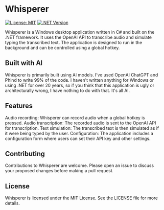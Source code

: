 # Whisperer

[![License: MIT](https://img.shields.io/badge/License-MIT-yellow.svg)](https://opensource.org/licenses/MIT)
[![.NET Version](https://img.shields.io/badge/.NET-6.0-blue)](https://dotnet.microsoft.com/download/dotnet/6.0)

Whisperer is a Windows desktop application written in C# and built on the .NET framework. It uses the OpenAI API to transcribe audio and simulate typing the transcribed text. The application is designed to run in the background and can be controlled using a global hotkey.

## Built with AI

Whisperer is primarily built using AI models. I've used OpenAI ChatGPT and Phind to write 99% of the code. I haven't written anything for Windows or using .NET for over 20 years, so if you think that this application is ugly or architecturally wrong, I have nothing to do with that. It's all AI.


## Features

Audio recording: Whisperer can record audio when a global hotkey is pressed.
Audio transcription: The recorded audio is sent to the OpenAI API for transcription.
Text simulation: The transcribed text is then simulated as if it were being typed by the user.
Configuration: The application includes a configuration form where users can set their API key and other settings.


## Contributing

Contributions to Whisperer are welcome. Please open an issue to discuss your proposed changes before making a pull request.


## License

Whisperer is licensed under the MIT License. See the LICENSE file for more details.